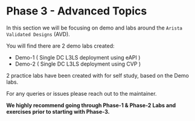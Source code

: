 # Phase 3 - Advanced Topics

In this section we will be focusing on demo and labs around the `Arista Validated Designs` (AVD).

You will find there are 2 demo labs created:

- Demo-1 ( Single DC L3LS deployment using eAPI )
- Demo-2 ( Single DC L3LS deployment using CVP )

2 practice labs have been created with for self study, based on the Demo labs.

For any queries or issues please reach out to the maintainer.

**We highly recommend going through Phase-1 & Phase-2 Labs and exercises prior to starting with Phase-3.**
